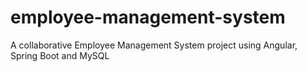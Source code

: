# employee-management-system
A collaborative Employee Management System project using Angular, Spring Boot and MySQL
